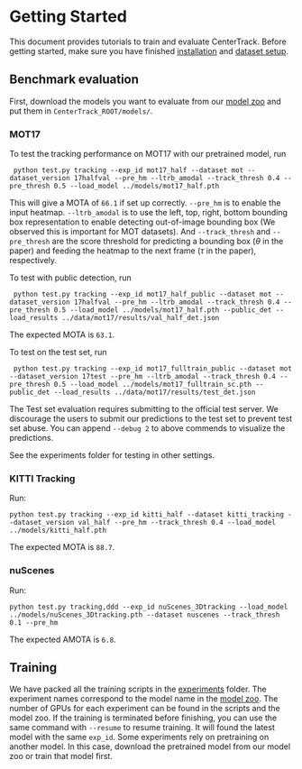 # Getting Started

This document provides tutorials to train and evaluate CenterTrack. Before getting started, make sure you have finished [installation](INSTALL.md) and [dataset setup](DATA.md).

## Benchmark evaluation

First, download the models you want to evaluate from our [model zoo](MODEL_ZOO.md) and put them in `CenterTrack_ROOT/models/`. 

### MOT17

To test the tracking performance on MOT17 with our pretrained model, run

~~~
 python test.py tracking --exp_id mot17_half --dataset mot --dataset_version 17halfval --pre_hm --ltrb_amodal --track_thresh 0.4 --pre_thresh 0.5 --load_model ../models/mot17_half.pth
~~~

This will give a MOTA of `66.1` if set up correctly. `--pre_hm` is to enable the input heatmap. `--ltrb_amodal` is to use the left, top, right, bottom bounding box representation to enable detecting out-of-image bounding box (We observed this is important for MOT datasets). And `--track_thresh` and `--pre_thresh` are the score threshold for predicting a bounding box ($\theta$ in the paper) and feeding the heatmap to the next frame ($\tau$ in the paper), respectively.

To test with public detection, run

~~~
 python test.py tracking --exp_id mot17_half_public --dataset mot --dataset_version 17halfval --pre_hm --ltrb_amodal --track_thresh 0.4 --pre_thresh 0.5 --load_model ../models/mot17_half.pth --public_det --load_results ../data/mot17/results/val_half_det.json
~~~

The expected MOTA is `63.1`.

To test on the test set, run

~~~
 python test.py tracking --exp_id mot17_fulltrain_public --dataset mot --dataset_version 17test --pre_hm --ltrb_amodal --track_thresh 0.4 --pre_thresh 0.5 --load_model ../models/mot17_fulltrain_sc.pth --public_det --load_results ../data/mot17/results/test_det.json
~~~

The Test set evaluation requires submitting to the official test server.
We discourage the users to submit our predictions to the test set to prevent test set abuse.
You can append `--debug 2` to above commends to visualize the predictions.

See the experiments folder for testing in other settings.


### KITTI Tracking

Run:

~~~
python test.py tracking --exp_id kitti_half --dataset kitti_tracking --dataset_version val_half --pre_hm --track_thresh 0.4 --load_model ../models/kitti_half.pth
~~~

The expected MOTA is `88.7`.

### nuScenes

Run:

~~~
python test.py tracking,ddd --exp_id nuScenes_3Dtracking --load_model ../models/nuScenes_3Dtracking.pth --dataset nuscenes --track_thresh 0.1 --pre_hm
~~~

The expected AMOTA is `6.8`.

## Training
We have packed all the training scripts in the [experiments](../experiments) folder.
The experiment names correspond to the model name in the [model zoo](MODEL_ZOO.md).
The number of GPUs for each experiment can be found in the scripts and the model zoo.
If the training is terminated before finishing, you can use the same command with `--resume` to resume training. It will found the latest model with the same `exp_id`.
Some experiments rely on pretraining on another model. In this case, download the pretrained model from our model zoo or train that model first.